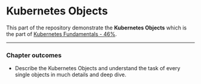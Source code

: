 # Kubernetes Objects
This part of the repository demonstrate the **Kubernetes Objects** which is the part of [Kubernetes Fundamentals - 46%](./03_kubernetes-fundamentals.md).

---

### Chapter outcomes
- Describe the Kubernetes Objects and understand the task of every single objects in much details and deep dive.